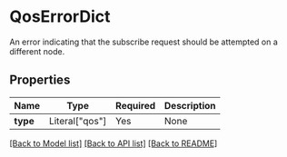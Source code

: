 # QosErrorDict

An error indicating that the subscribe request should be attempted on a different node.


## Properties
| Name | Type | Required | Description |
| ------------ | ------------- | ------------- | ------------- |
**type** | Literal["qos"] | Yes | None |


[[Back to Model list]](../../README.md#models-v2-link) [[Back to API list]](../../README.md#documentation-for-api-endpoints) [[Back to README]](../../README.md)
